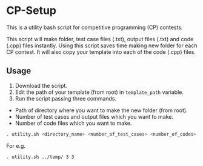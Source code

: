 # CP-Setup
This is a utility bash script for competitive programming (CP) contests.

This script will make folder, test case files (.txt), output files (.txt) and code (.cpp) files instantly. Using this script saves time making new folder for each CP contest. It will also copy your template into each of the code (.cpp) files.

## Usage
1. Download the script.
2. Edit the path of your template (from root) in `template_path` variable.
3. Run the script passing three commands.
* Path of directory where you want to make the new folder (from root).
* Number of test cases and output files which you want to make.
* Number of code files which you want to make.

```sh
. utility.sh <directory_name> <number_of_test_cases> <number_of_codes>
```

For e.g.
```sh
. utility.sh ../temp/ 3 3
```
